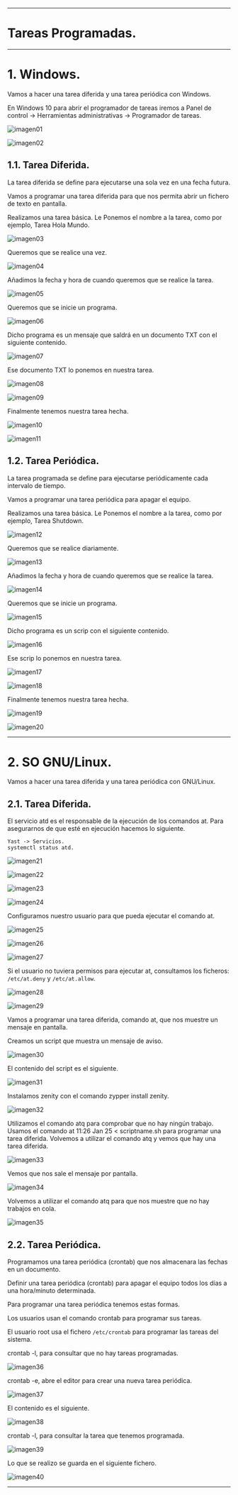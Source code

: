 ___

# **Tareas Programadas.**

---

# **1. Windows.**

Vamos a hacer una tarea diferida y una tarea periódica con Windows.

En Windows 10 para abrir el programador de tareas iremos a Panel de control -> Herramientas administrativas -> Programador de tareas.

![imagen01](./images/01.png)

![imagen02](./images/02.png)

## **1.1. Tarea Diferida.**

La tarea diferida se define para ejecutarse una sola vez en una fecha futura.

Vamos a programar una tarea diferida para que nos permita abrir un fichero de texto en pantalla.

Realizamos una tarea básica. Le Ponemos el nombre a la tarea, como por ejemplo, Tarea Hola Mundo.

![imagen03](./images/03.png)

Queremos que se realice una vez.

![imagen04](./images/04.png)

Añadimos la fecha y hora de cuando queremos que se realice la tarea.

![imagen05](./images/05.png)

Queremos que se inicie un programa.

![imagen06](./images/06.png)

Dicho programa es un mensaje que saldrá en un documento TXT con el siguiente contenido.

![imagen07](./images/07.png)

Ese documento TXT lo ponemos en nuestra tarea.

![imagen08](./images/08.png)

![imagen09](./images/09.png)

Finalmente tenemos nuestra tarea hecha.

![imagen10](./images/10.png)

![imagen11](./images/11.png)

## **1.2. Tarea Periódica.**

La tarea programada se define para ejecutarse periódicamente cada intervalo de tiempo.

Vamos a programar una tarea periódica para apagar el equipo.

Realizamos una tarea básica. Le Ponemos el nombre a la tarea, como por ejemplo, Tarea Shutdown.

![imagen12](./images/12.png)

Queremos que se realice diariamente.

![imagen13](./images/13.png)

Añadimos la fecha y hora de cuando queremos que se realice la tarea.

![imagen14](./images/14.png)

Queremos que se inicie un programa.

![imagen15](./images/15.png)

Dicho programa es un scrip con el siguiente contenido.

![imagen16](./images/16.png)

Ese scrip lo ponemos en nuestra tarea.

![imagen17](./images/17.png)

![imagen18](./images/18.png)

Finalmente tenemos nuestra tarea hecha.

![imagen19](./images/19.png)

![imagen20](./images/20.png)

---

# **2. SO GNU/Linux.**

Vamos a hacer una tarea diferida y una tarea periódica con GNU/Linux.

## **2.1. Tarea Diferida.**

El servicio atd es el responsable de la ejecución de los comandos at. Para asegurarnos de que esté en ejecución hacemos lo siguiente.

~~~
Yast -> Servicios.
systemctl status atd.
~~~

![imagen21](./images/21.png)

![imagen22](./images/22.png)

![imagen23](./images/23.png)

![imagen24](./images/24.png)

Configuramos nuestro usuario para que pueda ejecutar el comando at.

![imagen25](./images/25.png)

![imagen26](./images/26.png)

![imagen27](./images/27.png)

Si el usuario no tuviera permisos para ejecutar at, consultamos los ficheros: `/etc/at.deny` y `/etc/at.allow`.

![imagen28](./images/28.png)

![imagen29](./images/29.png)

Vamos a programar una tarea diferida, comando at, que nos muestre un mensaje en pantalla.

Creamos un script que muestra un mensaje de aviso.

![imagen30](./images/30.png)

El contenido del script es el siguiente.

![imagen31](./images/31.png)

Instalamos zenity con el comando zypper install zenity.

![imagen32](./images/32.png)

Utilizamos el comando atq para comprobar que no hay ningún trabajo. Usamos el comando at 11:26 Jan 25 < scriptname.sh para programar una tarea diferida. Volvemos a utilizar el comando atq y vemos que hay una tarea diferida.

![imagen33](./images/33.png)

Vemos que nos sale el mensaje por pantalla.

![imagen34](./images/34.png)

Volvemos a utilizar el comando atq para que nos muestre que no hay trabajos en cola.

![imagen35](./images/35.png)

## **2.2. Tarea Periódica.**

Programamos una tarea periódica (crontab) que nos almacenara las fechas en un documento.

Definir una tarea periódica (crontab) para apagar el equipo todos los días a una hora/minuto determinada.

Para programar una tarea periódica tenemos estas formas.

Los usuarios usan el comando crontab para programar sus tareas.

El usuario root usa el fichero `/etc/crontab` para programar las tareas del sistema.

crontab -l, para consultar que no hay tareas programadas.

![imagen36](./images/36.png)

crontab -e, abre el editor para crear una nueva tarea periódica.

![imagen37](./images/37.png)

El contenido es el siguiente.

![imagen38](./images/38.png)

crontab -l, para consultar la tarea que tenemos programada.

![imagen39](./images/39.png)

Lo que se realizo se guarda en el siguiente fichero.

![imagen40](./images/40.png)

---
